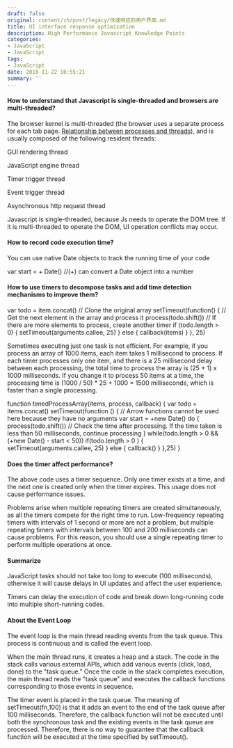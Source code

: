 ```yaml
---
draft: false
original: content/zh/post/legacy/快速响应的用户界面.md
title: UI interface response optimization
description: High Performance Javascript Knowledge Points
categories:
- JavaScript
- JavaScript
tags:
- JavaScript
date: 2018-11-22 16:55:21
summary: ''
---
```


#### How to understand that Javascript is single-threaded and browsers are multi-threaded?

The browser kernel is multi-threaded (the browser uses a separate process for each tab page. [Relationship between processes and threads](http://www.imweb.io/topic/58e3bfa845e5c13468f567d5)), and is usually composed of the following resident threads:

GUI rendering thread

JavaScript engine thread

Timer trigger thread

Event trigger thread

Asynchronous http request thread

Javascript is single-threaded, because Js needs to operate the DOM tree. If it is multi-threaded to operate the DOM, UI operation conflicts may occur.


#### How to record code execution time?

You can use native Date objects to track the running time of your code

var start = + Date()
//(+) can convert a Date object into a number


#### How to use timers to decompose tasks and add time detection mechanisms to improve them?

var todo = item.concat()
// Clone the original array
setTimeout(function() {
// Get the next element in the array and process it
process(todo.shift())
// If there are more elements to process, create another timer
if (todo.length > 0) {
setTimeout(arguments.callee, 25)
} else {
callback(items)
}
}, 25)

Sometimes executing just one task is not efficient. For example, if you process an array of 1000 items, each item takes 1 millisecond to process. If each timer processes only one item, and there is a 25 millisecond delay between each processing, the total time to process the array is (25 + 1) x 1000 milliseconds. If you change it to process 50 items at a time, the processing time is (1000 / 50) * 25 + 1000 = 1500 milliseconds, which is faster than a single processing.

function timedProcessArray(items, process, callback) {
var todo = items.concat()
setTimeout(function () {
// Arrow functions cannot be used here because they have no arguments
var start = +new Date()
do {
process(todo.shift())
// Check the time after processing. If the time taken is less than 50 milliseconds, continue processing
} while(todo.length > 0 && (+new Date() - start < 50))
if(todo.length > 0 ) {
setTimeout(arguments.callee, 25)
} else {
callback()
}
},25)
}

#### Does the timer affect performance?

The above code uses a timer sequence. Only one timer exists at a time, and the next one is created only when the timer expires. This usage does not cause performance issues.

Problems arise when multiple repeating timers are created simultaneously, as all the timers compete for the right time to run. Low-frequency repeating timers with intervals of 1 second or more are not a problem, but multiple repeating timers with intervals between 100 and 200 milliseconds can cause problems.
For this reason, you should use a single repeating timer to perform multiple operations at once.

#### Summarize

JavaScript tasks should not take too long to execute (100 milliseconds), otherwise it will cause delays in UI updates and affect the user experience.

Timers can delay the execution of code and break down long-running code into multiple short-running codes.

#### About the Event Loop

The event loop is the main thread reading events from the task queue. This process is continuous and is called the event loop.

When the main thread runs, it creates a heap and a stack. The code in the stack calls various external APIs, which add various events (click, load, done) to the "task queue." Once the code in the stack completes execution, the main thread reads the "task queue" and executes the callback functions corresponding to those events in sequence.

The timer event is placed in the task queue. The meaning of setTimeout(fn,100) is that it adds an event to the end of the task queue after 100 milliseconds. Therefore, the callback function will not be executed until both the synchronous task and the existing events in the task queue are processed. Therefore, there is no way to guarantee that the callback function will be executed at the time specified by setTimeout().
